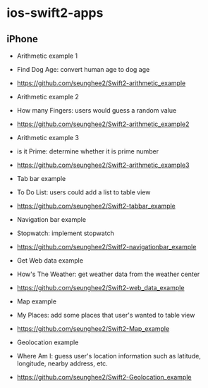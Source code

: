 # ios-swift2-apps


## iPhone
- Arithmetic example 1
 - Find Dog Age: convert human age to dog age
 - https://github.com/seunghee2/Swift2-arithmetic_example

- Arithmetic example 2
 - How many Fingers: users would guess a random value
 - https://github.com/seunghee2/Swift2-arithmetic_example2

- Arithmetic example 3
 - is it Prime: determine whether it is prime number
 - https://github.com/seunghee2/Swift2-arithmetic_example3

- Tab bar example
 - To Do List: users could add a list to table view
 - https://github.com/seunghee2/Swift2-tabbar_example

- Navigation bar example
 - Stopwatch: implement stopwatch
 - https://github.com/seunghee2/Switf2-navigationbar_example

- Get Web data example
 - How's The Weather: get weather data from the weather center
 - https://github.com/seunghee2/Swift2-web_data_example

- Map example
 - My Places: add some places that user's wanted to table view
 - https://github.com/seunghee2/Swift2-Map_example

- Geolocation example
 - Where Am I: guess user's location information such as latitude, longitude, nearby address, etc.
 - https://github.com/seunghee2/Swift2-Geolocation_example
